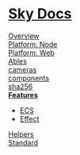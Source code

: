 <!--- This sha256 was auto-generated using "npx sky readme" --> 

# [Sky Docs](/README.md)

[Overview](..%2Fdocs%2Foverview%2FOverview.md)   
[Platform: Node](..%2F%40node%2FPlatform%3A%20Node.md)   
[Platform: Web](..%2F%40web%2FPlatform%3A%20Web.md)   
[Ables](..%2Fables%2FAbles.md)   
[cameras](..%2Fcameras%2Fcameras.md)   
[components](..%2Fcomponents%2Fcomponents.md)   
[sha256](..%2Fcrypto%2Fsha256.md)   
**[Features](..%2Ffeatures%2FFeatures.md)**   
* [ECS](..%2Ffeatures%2Fecs%2FECS.md)
* [Effect](..%2Ffeatures%2Feffect%2FEffect.md)
  
[Helpers](..%2Fhelpers%2FHelpers.md)   
[Standard](..%2Fstandard%2FStandard.md)   